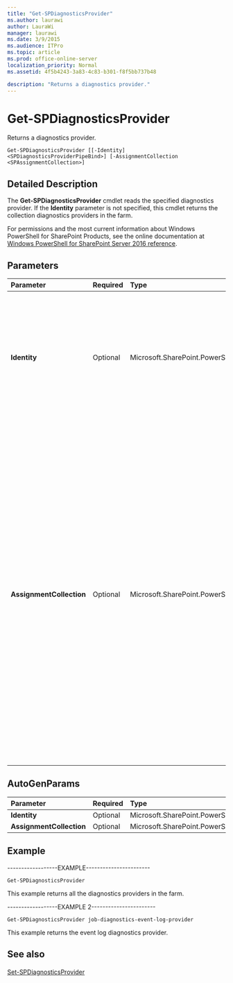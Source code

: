 ```yaml
---
title: "Get-SPDiagnosticsProvider"
ms.author: laurawi
author: LauraWi
manager: laurawi
ms.date: 3/9/2015
ms.audience: ITPro
ms.topic: article
ms.prod: office-online-server
localization_priority: Normal
ms.assetid: 4f5b4243-3a83-4c83-b301-f8f5bb737b48

description: "Returns a diagnostics provider."
---
```


# Get-SPDiagnosticsProvider

Returns a diagnostics provider.
  
```
Get-SPDiagnosticsProvider [[-Identity] <SPDiagnosticsProviderPipeBind>] [-AssignmentCollection <SPAssignmentCollection>]
```

## Detailed Description

The **Get-SPDiagnosticsProvider** cmdlet reads the specified diagnostics provider. If the **Identity** parameter is not specified, this cmdlet returns the collection diagnostics providers in the farm. 
  
For permissions and the most current information about Windows PowerShell for SharePoint Products, see the online documentation at [Windows PowerShell for SharePoint Server 2016 reference](https://go.microsoft.com/fwlink/p/?LinkId=671715).
  
## Parameters

|**Parameter**|**Required**|**Type**|**Description**|
|:-----|:-----|:-----|:-----|
|**Identity** <br/> |Optional  <br/> |Microsoft.SharePoint.PowerShell.SPDiagnosticsProviderPipeBind  <br/> |Specifies the diagnostics provider to get.  <br/> The type must be a valid GUID, in the form 12345678-90ab-cdef-1234-567890bcdefgh; a valid name of a diagnostic provider (for example, DiagnosticsProv1); or an instance of a valid **SPDiagnosticsProvider** object.  <br/> |
|**AssignmentCollection** <br/> |Optional  <br/> |Microsoft.SharePoint.PowerShell.SPAssignmentCollection  <br/> |Manages objects for the purpose of proper disposal. Use of objects, such as **SPWeb** or **SPSite**, can use large amounts of memory and use of these objects in Windows PowerShell scripts requires proper memory management. Using the **SPAssignment** object, you can assign objects to a variable and dispose of the objects after they are needed to free up memory. When **SPWeb**, **SPSite**, or **SPSiteAdministration** objects are used, the objects are automatically disposed of if an assignment collection or the **Global** parameter is not used.  <br/> > [!NOTE]> When the **Global** parameter is used, all objects are contained in the global store. If objects are not immediately used, or disposed of by using the **Stop-SPAssignment** command, an out-of-memory scenario can occur.           |
   
## AutoGenParams

|**Parameter**|**Required**|**Type**|**Description**|
|:-----|:-----|:-----|:-----|
|**Identity** <br/> |Optional  <br/> |Microsoft.SharePoint.PowerShell.SPDiagnosticsProviderPipeBind  <br/> ||
|**AssignmentCollection** <br/> |Optional  <br/> |Microsoft.SharePoint.PowerShell.SPAssignmentCollection  <br/> ||
   
## Example

------------------EXAMPLE-----------------------
  
```
Get-SPDiagnosticsProvider
```

This example returns all the diagnostics providers in the farm.
  
------------------EXAMPLE 2-----------------------
  
```
Get-SPDiagnosticsProvider job-diagnostics-event-log-provider
```

This example returns the event log diagnostics provider.
  
## See also

#### 

[Set-SPDiagnosticsProvider](set-spdiagnosticsprovider.md)

